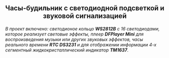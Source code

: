 <H2 align='center'>Часы-будильник с светодиодной подсветкой и звуковой сигнализацией</H2>

###### В проект включено: светодионое кольцо **WS2812B** с 16 светодиодами, которое реализует световые эффекты, плеер **DFPlayer Mini** для воспроизведения музыки или других звуковых эффектов, часы реального времени **RTC DS3231** и для отображении информации 4-х сегментный жидкокристаллический индикатор **TM1637**.

